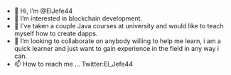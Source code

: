 - 👋 Hi, I’m @ElJefe44
- 👀 I’m interested in blockchain development.
- 🌱 I've taken a couple Java courses at university and would like to teach myself how to create dapps.
- 💞️ I’m looking to collaborate on anybody willing to help me learn, i am a quick learner and just want to gain experience in the field in any way i can.
- 📫 How to reach me ... Twitter:El_Jefe44

